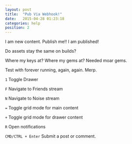 ```yaml
---
layout: post
title:  "Pub Via Webhook!"
date:   2015-04-28 01:23:18
categories: help
position: 2
---
```


I am new content. Publish me!! I am published!

Do assets stay the same on builds?

Where my keys at? Where my gems at? Needed moar gems.

Test with forever running, again, again. Merp.

`1` Toggle Drawer

`F` Navigate to Friends stream

`N` Navigate to Noise stream

`=` Toggle grid mode for main content

`+` Toggle grid mode for drawer content

`R` Open notifications

`CMD/CTRL + Enter` Submit a post or comment.
